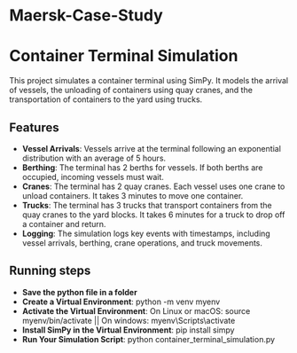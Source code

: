# Maersk-Case-Study
# Container Terminal Simulation

This project simulates a container terminal using SimPy. It models the arrival of vessels, the unloading of containers using quay cranes, and the transportation of containers to the yard using trucks.

## Features

- **Vessel Arrivals**: Vessels arrive at the terminal following an exponential distribution with an average of 5 hours.
- **Berthing**: The terminal has 2 berths for vessels. If both berths are occupied, incoming vessels must wait.
- **Cranes**: The terminal has 2 quay cranes. Each vessel uses one crane to unload containers. It takes 3 minutes to move one container.
- **Trucks**: The terminal has 3 trucks that transport containers from the quay cranes to the yard blocks. It takes 6 minutes for a truck to drop off a container and return.
- **Logging**: The simulation logs key events with timestamps, including vessel arrivals, berthing, crane operations, and truck movements.

## Running steps
- **Save the python file in a folder**
- **Create a Virtual Environment**: python -m venv myenv
- **Activate the Virtual Environment**: On Linux or macOS: source myenv/bin/activate ||
                                        On windows: myenv\Scripts\activate
- **Install SimPy in the Virtual Environment**: pip install simpy
- **Run Your Simulation Script**: python container_terminal_simulation.py
